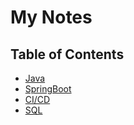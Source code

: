 # My Notes

## Table of Contents

- [Java](Prepping/notes/Java.md)
- [SpringBoot](Prepping/notes/SpringBoot.md)
- [CI/CD](Prepping/notes/CICD.md)
- [SQL](Prepping/notes/SQL.md)
